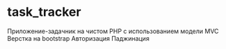 # task_tracker
Приложение-задачник на чистом PHP с использованием модели MVC
Верстка на bootstrap
Авторизация
Паджинация 
